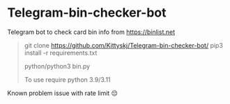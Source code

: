 # Telegram-bin-checker-bot
Telegram bot to check card bin info from https://binlist.net


> git clone https://github.com/Kittyskj/Telegram-bin-checker-bot/
>pip3 install -r requirements.txt
> 
>python/python3 bin.py
>
>To use require python 3.9/3.11


Known problem issue with rate limit 😔 
